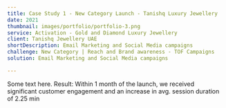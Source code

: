 ```yaml
---
title: Case Study 1 - New Category Launch - Tanishq Luxury Jewellery
date: 2021
thumbnail: images/portfolio/portfolio-3.png
service: Activation - Gold and Diamond Luxury Jewellery
client: Tanishq Jewellery UAE
shortDescription: Email Marketing and Social Media campaigns
challenge: New Category | Reach and Brand awareness - TOF Campaigns 
solution: Email Marketing and Social Media campaigns

---
```

Some text here.
Result:
Within 1 month of the launch, we received significant customer engagement and an increase in avg. session duration of 2.25 min 
